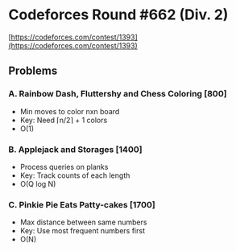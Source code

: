 # Codeforces Round #662 (Div. 2)
[https://codeforces.com/contest/1393](https://codeforces.com/contest/1393)

## Problems

### A. Rainbow Dash, Fluttershy and Chess Coloring [800]
- Min moves to color nxn board
- Key: Need ⌈n/2⌉ + 1 colors
- O(1)

### B. Applejack and Storages [1400]
- Process queries on planks
- Key: Track counts of each length
- O(Q log N)

### C. Pinkie Pie Eats Patty-cakes [1700]
- Max distance between same numbers
- Key: Use most frequent numbers first
- O(N)
